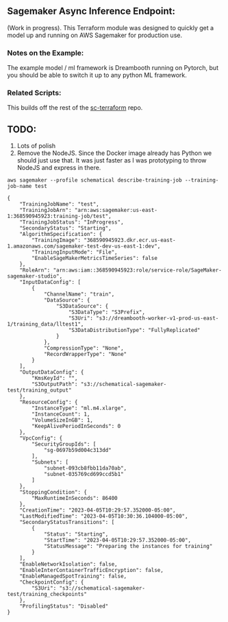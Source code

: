 ## Sagemaker Async Inference Endpoint:
(Work in progress). 
This Terraform module was designed to quickly get a model up and running on AWS Sagemaker for production use.


### Notes on the Example:
The example model / ml framework is Dreambooth running on Pytorch, but you should be able to switch it up to any python ML framework.

### Related Scripts:
This builds off the rest of the [sc-terraform](https://github.com/schematical/sc-terraform) repo.


## TODO:
1) Lots of polish
2) Remove the NodeJS. Since the Docker image already has Python we should just use that. It was just faster as I was prototyping to throw NodeJS and express in there.


```
aws sagemaker --profile schematical describe-training-job --training-job-name test

{
    "TrainingJobName": "test",
    "TrainingJobArn": "arn:aws:sagemaker:us-east-1:368590945923:training-job/test",
    "TrainingJobStatus": "InProgress",
    "SecondaryStatus": "Starting",
    "AlgorithmSpecification": {
        "TrainingImage": "368590945923.dkr.ecr.us-east-1.amazonaws.com/sagemaker-test-dev-us-east-1:dev",
        "TrainingInputMode": "File",
        "EnableSageMakerMetricsTimeSeries": false
    },
    "RoleArn": "arn:aws:iam::368590945923:role/service-role/SageMaker-sagemaker-studio",
    "InputDataConfig": [
        {
            "ChannelName": "train",
            "DataSource": {
                "S3DataSource": {
                    "S3DataType": "S3Prefix",
                    "S3Uri": "s3://dreambooth-worker-v1-prod-us-east-1/training_data/lltest1",
                    "S3DataDistributionType": "FullyReplicated"
                }
            },
            "CompressionType": "None",
            "RecordWrapperType": "None"
        }
    ],
    "OutputDataConfig": {
        "KmsKeyId": "",
        "S3OutputPath": "s3://schematical-sagemaker-test/training_output"
    },
    "ResourceConfig": {
        "InstanceType": "ml.m4.xlarge",
        "InstanceCount": 1,
        "VolumeSizeInGB": 1,
        "KeepAlivePeriodInSeconds": 0
    },
    "VpcConfig": {
        "SecurityGroupIds": [
            "sg-0697b59d004c313dd"
        ],
        "Subnets": [
            "subnet-093cb8fbb11da70ab",
            "subnet-035769cd699ccd5b1"
        ]
    },
    "StoppingCondition": {
        "MaxRuntimeInSeconds": 86400
    },
    "CreationTime": "2023-04-05T10:29:57.352000-05:00",
    "LastModifiedTime": "2023-04-05T10:30:36.104000-05:00",
    "SecondaryStatusTransitions": [
        {
            "Status": "Starting",
            "StartTime": "2023-04-05T10:29:57.352000-05:00",
            "StatusMessage": "Preparing the instances for training"
        }
    ],
    "EnableNetworkIsolation": false,
    "EnableInterContainerTrafficEncryption": false,
    "EnableManagedSpotTraining": false,
    "CheckpointConfig": {
        "S3Uri": "s3://schematical-sagemaker-test/training_checkpoints"
    },
    "ProfilingStatus": "Disabled"
}

```